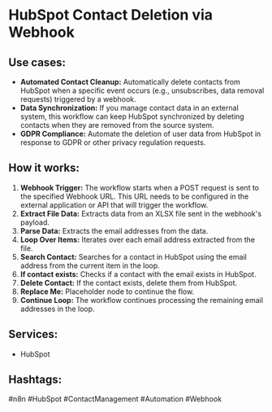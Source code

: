 # HubSpot Contact Deletion via Webhook

## Use cases:

*   **Automated Contact Cleanup:** Automatically delete contacts from HubSpot when a specific event occurs (e.g., unsubscribes, data removal requests) triggered by a webhook.
*   **Data Synchronization:** If you manage contact data in an external system, this workflow can keep HubSpot synchronized by deleting contacts when they are removed from the source system.
*   **GDPR Compliance:** Automate the deletion of user data from HubSpot in response to GDPR or other privacy regulation requests.

## How it works:

1.  **Webhook Trigger:** The workflow starts when a POST request is sent to the specified Webhook URL. This URL needs to be configured in the external application or API that will trigger the workflow.
2.  **Extract File Data:** Extracts data from an XLSX file sent in the webhook's payload.
3.  **Parse Data:** Extracts the email addresses from the data.
4.  **Loop Over Items:** Iterates over each email address extracted from the file.
5.  **Search Contact:** Searches for a contact in HubSpot using the email address from the current item in the loop.
6.  **If contact exists:** Checks if a contact with the email exists in HubSpot.
7.  **Delete Contact:** If the contact exists, delete them from HubSpot.
8.  **Replace Me:** Placeholder node to continue the flow.
9.  **Continue Loop:** The workflow continues processing the remaining email addresses in the loop.

## Services:

*   HubSpot

## Hashtags:

#n8n #HubSpot #ContactManagement #Automation #Webhook
